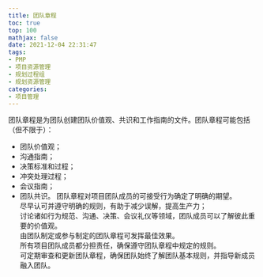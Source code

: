 ```yaml
---
title: 团队章程
toc: true
top: 100
mathjax: false
date: 2021-12-04 22:31:47
tags:
- PMP
- 项目资源管理
- 规划过程组
- 规划资源管理
categories:
- 项目管理
---
```

团队章程是为团队创建团队价值观、共识和工作指南的文件。团队章程可能包括（但不限于）：

- 团队价值观；
- 沟通指南；
- 决策标准和过程；
- 冲突处理过程；
- 会议指南；
- 团队共识。
团队章程对项目团队成员的可接受行为确定了明确的期望。  
尽早认可并遵守明确的规则，有助于减少误解，提高生产力；  
讨论诸如行为规范、沟通、决策、会议礼仪等领域，团队成员可以了解彼此重要的价值观。  
由团队制定或参与制定的团队章程可发挥最佳效果。  
所有项目团队成员都分担责任，确保遵守团队章程中规定的规则。  
可定期审查和更新团队章程，确保团队始终了解团队基本规则，并指导新成员融入团队。
